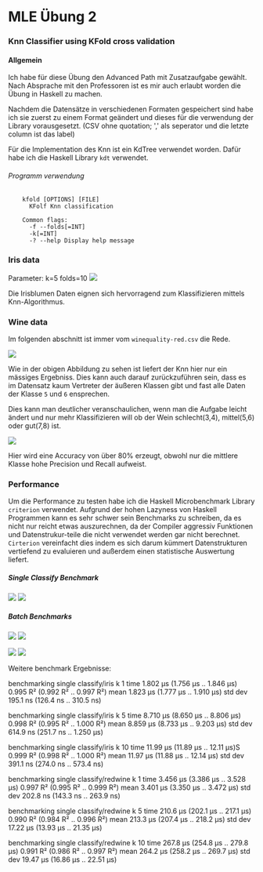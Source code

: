 # MLE Übung 2
### Knn Classifier using KFold cross validation

#### Allgemein

Ich habe für diese Übung den Advanced Path mit Zusatzaufgabe gewählt. Nach Absprache mit den Professoren ist es mir 
auch erlaubt worden die Übung in Haskell zu machen. 

Nachdem die Datensätze in verschiedenen Formaten gespeichert sind habe ich sie zuerst zu einem Format geändert und dieses 
für die verwendung der Library vorausgesetzt. (CSV ohne quotation; ',' als seperator und die letzte column ist das label)

Für die Implementation des Knn ist ein KdTree verwendet worden. Dafür habe ich die Haskell Library `kdt` verwendet.

###### Programm verwendung
```shell
    kfold [OPTIONS] [FILE]
      KFolf Knn classification
    
    Common flags:
      -f --folds[=INT]
      -k[=INT]              
      -? --help Display help message

```

### Iris data
Parameter: k=5 folds=10
![](iris-confusion.png)

Die Irisblumen Daten eignen sich hervorragend zum Klassifizieren mittels Knn-Algorithmus.

### Wine data

Im folgenden abschnitt ist immer vom `winequality-red.csv` die Rede.

![](wine-confusion.png)

Wie in der obigen Abbildung zu sehen ist liefert der Knn hier nur ein mässiges Ergebniss.
Dies kann auch darauf zurückzuführen sein, dass es im Datensatz kaum Vertreter der äußeren Klassen gibt und fast alle Daten der Klasse `5` und `6` ensprechen.

Dies kann man deutlicher veranschaulichen, wenn man die Aufgabe leicht ändert und nur mehr Klassifizieren will ob der Wein schlecht(3,4), mittel(5,6) oder gut(7,8) ist.

![](wine-summarized-confusion.png)

Hier wird eine Accuracy von über 80% erzeugt, obwohl nur die mittlere Klasse hohe Precision und Recall aufweist.


### Performance

Um die Performance zu testen habe ich die Haskell Microbenchmark Library `criterion` verwendet.
Aufgrund der hohen Lazyness von Haskell Programmen kann es sehr schwer sein Benchmarks zu schreiben, da es nicht nur reicht etwas 
auszurechnen, da der Compiler aggressiv Funktionen und Datenstrukur-teile die nicht verwendet werden gar nicht berechnet.
`Cirterion` vereinfacht dies indem es sich darum kümmert Datenstrukturen vertiefend zu evaluieren und außerdem einen statistische Auswertung 
liefert.
##### Single Classify Benchmark
![](single_iris_k5.png)
![](single_wine_k5.png)

##### Batch Benchmarks

![](batch_iris_15000.png)
![](batch_iris_150000.png)

![](batch_wine_1500.png)
![](batch_wine_150000.png)

Weitere benchmark Ergebnisse:

benchmarking single classify/iris k 1
time                 1.802 µs   (1.756 μs .. 1.846 μs)
                     0.995 R²   (0.992 R² .. 0.997 R²)
mean                 1.823 μs   (1.777 μs .. 1.910 μs)
std dev              195.1 ns   (126.4 ns .. 310.5 ns)

benchmarking single classify/iris k 5
time                 8.710 μs   (8.650 μs .. 8.806 μs)
                     0.998 R²   (0.995 R² .. 1.000 R²)
mean                 8.859 μs   (8.733 μs .. 9.203 μs)
std dev              614.9 ns   (251.7 ns .. 1.250 μs)

benchmarking single classify/iris k 10
time                 11.99 μs   (11.89 μs .. 12.11 μs)S
                     0.999 R²   (0.998 R² .. 1.000 R²)
mean                 11.97 μs   (11.88 μs .. 12.14 μs)
std dev              391.1 ns   (274.0 ns .. 573.4 ns)

benchmarking single classify/redwine k 1
time                 3.456 μs   (3.386 μs .. 3.528 μs)
                     0.997 R²   (0.995 R² .. 0.999 R²)
mean                 3.401 μs   (3.350 μs .. 3.472 μs)
std dev              202.8 ns   (143.3 ns .. 263.9 ns)

benchmarking single classify/redwine k 5
time                 210.6 μs   (202.1 μs .. 217.1 μs)
                     0.990 R²   (0.984 R² .. 0.996 R²)
mean                 213.3 μs   (207.4 μs .. 218.2 μs)
std dev              17.22 μs   (13.93 μs .. 21.35 μs)

benchmarking single classify/redwine k 10
time                 267.8 μs   (254.8 μs .. 279.8 μs)
                     0.991 R²   (0.986 R² .. 0.997 R²)
mean                 264.2 μs   (258.2 μs .. 269.7 μs)
std dev              19.47 μs   (16.86 μs .. 22.51 μs)





